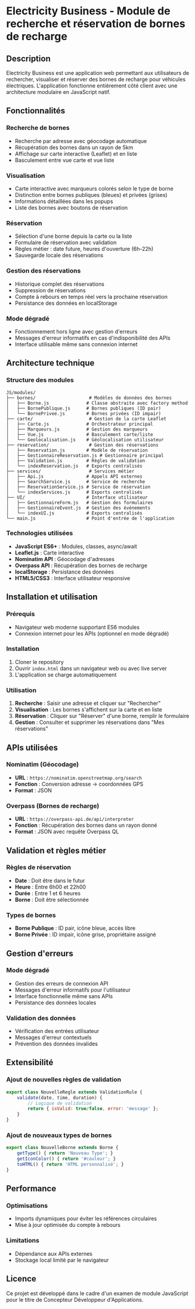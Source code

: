 # Electricity Business - Module de recherche et réservation de bornes de recharge

## Description

Electricity Business est une application web permettant aux utilisateurs de rechercher, visualiser et réserver des bornes de recharge pour véhicules électriques. L'application fonctionne entièrement côté client avec une architecture modulaire en JavaScript natif.

## Fonctionnalités

### Recherche de bornes
- Recherche par adresse avec géocodage automatique
- Récupération des bornes dans un rayon de 5km
- Affichage sur carte interactive (Leaflet) et en liste
- Basculement entre vue carte et vue liste

### Visualisation
- Carte interactive avec marqueurs colorés selon le type de borne
- Distinction entre bornes publiques (bleues) et privées (grises)
- Informations détaillées dans les popups
- Liste des bornes avec boutons de réservation

### Réservation
- Sélection d'une borne depuis la carte ou la liste
- Formulaire de réservation avec validation
- Règles métier : date future, heures d'ouverture (6h-22h)
- Sauvegarde locale des réservations

### Gestion des réservations
- Historique complet des réservations
- Suppression de réservations
- Compte à rebours en temps réel vers la prochaine réservation
- Persistance des données en localStorage

### Mode dégradé
- Fonctionnement hors ligne avec gestion d'erreurs
- Messages d'erreur informatifs en cas d'indisponibilité des APIs
- Interface utilisable même sans connexion internet

## Architecture technique

### Structure des modules

```
JS/modules/
├── bornes/                    # Modèles de données des bornes
│   ├── Borne.js              # Classe abstraite avec factory method
│   ├── BornePublique.js      # Bornes publiques (ID pair)
│   └── BornePrivee.js        # Bornes privées (ID impair)
├── carte/                     # Gestion de la carte Leaflet
│   ├── Carte.js              # Orchestrateur principal
│   ├── Marqueurs.js          # Gestion des marqueurs
│   ├── Vue.js                # Basculement carte/liste
│   └── Geolocalisation.js    # Géolocalisation utilisateur
├── reservation/               # Gestion des réservations
│   ├── Reservation.js        # Modèle de réservation
│   ├── GestionnaireReservation.js # Gestionnaire principal
│   ├── Validation.js         # Règles de validation
│   └── indexReservation.js   # Exports centralisés
├── services/                  # Services métier
│   ├── Api.js                # Appels API externes
│   ├── SearchService.js      # Service de recherche
│   ├── ReservationService.js # Service de réservation
│   └── indexServices.js      # Exports centralisés
├── UI/                       # Interface utilisateur
│   ├── GestionnaireForm.js   # Gestion des formulaires
│   ├── GestionnaireEvent.js  # Gestion des événements
│   └── indexUI.js            # Exports centralisés
└── main.js                   # Point d'entrée de l'application
```

### Technologies utilisées

- **JavaScript ES6+** : Modules, classes, async/await
- **Leaflet.js** : Carte interactive
- **Nominatim API** : Géocodage d'adresses
- **Overpass API** : Récupération des bornes de recharge
- **localStorage** : Persistance des données
- **HTML5/CSS3** : Interface utilisateur responsive

## Installation et utilisation

### Prérequis
- Navigateur web moderne supportant ES6 modules
- Connexion internet pour les APIs (optionnel en mode dégradé)

### Installation
1. Cloner le repository
2. Ouvrir `index.html` dans un navigateur web ou avec live server
3. L'application se charge automatiquement

### Utilisation
1. **Recherche** : Saisir une adresse et cliquer sur "Rechercher"
2. **Visualisation** : Les bornes s'affichent sur la carte et en liste
3. **Réservation** : Cliquer sur "Réserver" d'une borne, remplir le formulaire
4. **Gestion** : Consulter et supprimer les réservations dans "Mes réservations"

## APIs utilisées

### Nominatim (Géocodage)
- **URL** : `https://nominatim.openstreetmap.org/search`
- **Fonction** : Conversion adresse → coordonnées GPS
- **Format** : JSON

### Overpass (Bornes de recharge)
- **URL** : `https://overpass-api.de/api/interpreter`
- **Fonction** : Récupération des bornes dans un rayon donné
- **Format** : JSON avec requête Overpass QL

## Validation et règles métier

### Règles de réservation
- **Date** : Doit être dans le futur
- **Heure** : Entre 6h00 et 22h00
- **Durée** : Entre 1 et 6 heures
- **Borne** : Doit être sélectionnée

### Types de bornes
- **Borne Publique** : ID pair, icône bleue, accès libre
- **Borne Privée** : ID impair, icône grise, propriétaire assigné

## Gestion d'erreurs

### Mode dégradé
- Gestion des erreurs de connexion API
- Messages d'erreur informatifs pour l'utilisateur
- Interface fonctionnelle même sans APIs
- Persistance des données locales

### Validation des données
- Vérification des entrées utilisateur
- Messages d'erreur contextuels
- Prévention des données invalides

## Extensibilité

### Ajout de nouvelles règles de validation
```javascript
export class NouvelleRegle extends ValidationRule {
    validate(date, time, duration) {
        // Logique de validation
        return { isValid: true/false, error: 'message' };
    }
}
```

### Ajout de nouveaux types de bornes
```javascript
export class NouvelleBorne extends Borne {
    getType() { return 'Nouveau Type'; }
    getIconColor() { return '#couleur'; }
    toHTML() { return 'HTML personnalisé'; }
}
```

## Performance

### Optimisations
- Imports dynamiques pour éviter les références circulaires
- Mise à jour optimisée du compte à rebours

### Limitations
- Dépendance aux APIs externes
- Stockage local limité par le navigateur

## Licence

Ce projet est développé dans le cadre d'un examen de module JavaScript pour le titre de Concepteur Développeur d'Applications.